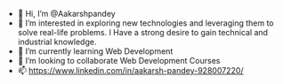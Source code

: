 - 👋 Hi, I’m @Aakarshpandey
- 👀 I’m interested in exploring new technologies and leveraging them to solve real-life problems. I Have a strong desire to gain technical and industrial knowledge.
- 🌱 I’m currently learning Web Development
- 💞️ I’m looking to collaborate Web Development Courses
- 📫 https://www.linkedin.com/in/aakarsh-pandey-928007220/

<!---
Aakarshpandey/Aakarshpandey is a ✨ special ✨ repository because its `README.md` (this file) appears on your GitHub profile.
You can click the Preview link to take a look at your changes.
--->
